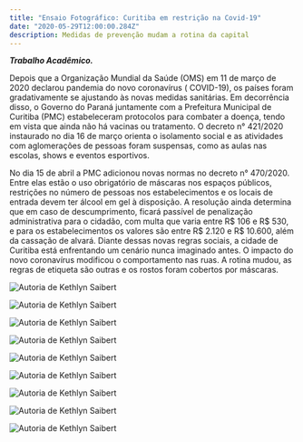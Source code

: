```yaml
---
title: "Ensaio Fotográfico: Curitiba em restrição na Covid-19"
date: "2020-05-29T12:00:00.284Z"
description: Medidas de prevenção mudam a rotina da capital
---
```


**_Trabalho Acadêmico._**

Depois que a Organização Mundial da Saúde (OMS) em 11 de março de 2020 declarou pandemia do novo coronavírus ( COVID-19), os países foram gradativamente se ajustando às novas medidas sanitárias. Em decorrência disso, o Governo do Paraná juntamente com a Prefeitura Municipal de Curitiba (PMC) estabeleceram protocolos para combater a doença, tendo em vista que ainda não há vacinas ou tratamento. O decreto n° 421/2020 instaurado no dia 16 de março orienta o isolamento social e as atividades com aglomerações de pessoas foram suspensas, como as aulas nas escolas, shows e eventos esportivos.

No dia 15 de abril a PMC adicionou novas normas no decreto n° 470/2020. Entre elas estão o uso obrigatório de máscaras nos espaços públicos, restrições no número de pessoas nos estabelecimentos e os locais de entrada devem ter álcool em gel à disposição. A resolução ainda determina que em caso de descumprimento, ficará passível de penalização administrativa para o cidadão, com multa que varia entre R$ 106 e R$ 530, e para os estabelecimentos os valores são entre R$ 2.120 e R$ 10.600, além da cassação de alvará. Diante dessas novas regras sociais, a cidade de Curitiba está enfrentando um cenário nunca imaginado antes. O impacto do novo coronavírus modificou o comportamento nas ruas. A rotina mudou, as regras de etiqueta são outras e os rostos foram cobertos por máscaras.

![Autoria de Kethlyn Saibert](./1.jpg)

![Autoria de Kethlyn Saibert](./2.jpg)

![Autoria de Kethlyn Saibert](./3.jpg)

![Autoria de Kethlyn Saibert](./4.jpg)

![Autoria de Kethlyn Saibert](./5.jpg)

![Autoria de Kethlyn Saibert](./6.jpg)

![Autoria de Kethlyn Saibert](./7.jpg)

![Autoria de Kethlyn Saibert](./8.jpg)

![Autoria de Kethlyn Saibert](./9.jpg)
